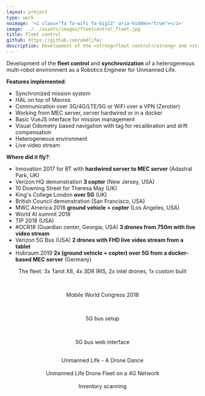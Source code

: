 ```yaml
---
layout: project
type: work
noimage: '<i class="fa fa-wifi fa-big12" aria-hidden="true"></i>'
image: ../../assets/images/fleetcontrol_fleet.jpg
title: Fleet control
github: https://github.com/umdlife/
description: Development of the <strong>fleet control</strong> and <strong>synchronization</strong> of a heterogeneous multi-robot environment as a Robotics Engineer for Unmanned Life. 
---
```


Development of the <strong>fleet control</strong> and <strong>synchronization</strong> of a heterogeneous multi-robot environment as a Robotics Engineer for Unmanned Life.

**Features implemented**:

* Synchronized mission system
* HAL on top of Mavros
* Communication over 3G/4G/LTE/5G or WiFi over a VPN (Zerotier)
* Working from MEC server, server hardwired or in a docker
* Basic VueJS interface for mission management
* Visual Odometry based navigation with tag for recalibration and drift compensation
* Heterogeneous environment
* Live video stream

**Where did it fly?**:
- Innovation 2017 for BT with **hardwired server to MEC server** (Adastral Park, UK)
- Verizon HQ demonstration **3 copter** (New Jersey, USA)
- 10 Downing Street for Theresa May (UK)
- King's College London **over 5G** (UK)
- British Council demonstration (San Francisco, USA)
- MWC America 2018 **ground vehicle + copter** (Los Angeles, USA)
- World AI summit 2018
- TIP 2018 (USA)
- #OCR18 (Guardian center, Georgia, USA) **3 drones from 750m with live video stream**
- Verizon 5G Bus (USA) **2 drones with FHD live video stream from a tablet**
- Hubraum 2019 **2x (ground vehicle + copter) over 5G from a docker-based MEC server** (Germany)

<center>
<amp-img height="3024" width="4032" src="../../assets/images/fleetcontrol_fleet.jpg" layout="responsive" alt="Fleet" ></amp-img>

The fleet: 3x Tarot X8, 4x 3DR IRIS, 2x intel drones, 1x custom built
</center>

<br>

<center>
<amp-img height="910" width="512" src="../../assets/images/mwca2018.jpg" layout="responsive" alt="Mobile World Congress 2018" ></amp-img>

Mobile World Congress 2018
</center>

<br>

<center>
<amp-img height="1424" width="2846" src="../../assets/images/5gbus.jpg" layout="responsive" alt="5G bus setup" ></amp-img>

5G bus setup
</center>

<br>

<center>
<amp-img height="539" width="958" src="../../assets/images/5gbus_web.png" layout="responsive" alt="5G bus web interface" ></amp-img>

5G bus web interface
</center>

<br>

<center>
<amp-vimeo
  data-videoid="214880794"
  layout="responsive"
  width="640"
  height="360"
></amp-vimeo>
Unmanned Life - A Drone Dance
</center>

<br>

<center>
<amp-vimeo
  data-videoid="220963572"
  layout="responsive"
  width="640"
  height="360"
></amp-vimeo>
Unmanned Life Drone Fleet on a 4G Network
</center>

<br>

<center>
<amp-vimeo
  data-videoid="369802643"
  layout="responsive"
  width="640"
  height="360"
></amp-vimeo>
Inventory scanning
</center>

